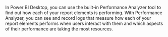 In Power BI Desktop, you can use the built-in Performance Analyzer tool to find out how each of your report elements is performing. With Performance Analyzer, you can see and record logs that measure how each of your report elements performs when users interact with them and which aspects of their performance are taking the most resources.
